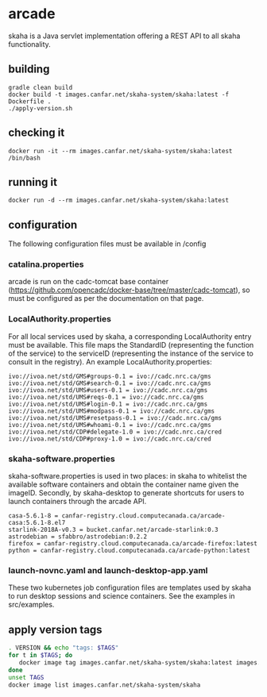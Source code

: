 # arcade

skaha is a Java servlet implementation offering a REST API to all skaha functionality.

## building

```
gradle clean build
docker build -t images.canfar.net/skaha-system/skaha:latest -f Dockerfile .
./apply-version.sh
```

## checking it
```
docker run -it --rm images.canfar.net/skaha-system/skaha:latest /bin/bash
```

## running it
```
docker run -d --rm images.canfar.net/skaha-system/skaha:latest
```

## configuration

The following configuration files must be available in /config

### catalina.properties

arcade is run on the cadc-tomcat base container (https://github.com/opencadc/docker-base/tree/master/cadc-tomcat), so must be configured as per the documentation on that page.

### LocalAuthority.properties

For all local services used by skaha, a corresponding LocalAuthority entry must be available.  This file maps the StandardID (representing the function of the service) to the serviceID (representing the instance of the service to consult in the registry).  An example LocalAuthority.properties:

```
ivo://ivoa.net/std/GMS#groups-0.1 = ivo://cadc.nrc.ca/gms
ivo://ivoa.net/std/GMS#search-0.1 = ivo://cadc.nrc.ca/gms
ivo://ivoa.net/std/UMS#users-0.1 = ivo://cadc.nrc.ca/gms
ivo://ivoa.net/std/UMS#reqs-0.1 = ivo://cadc.nrc.ca/gms
ivo://ivoa.net/std/UMS#login-0.1 = ivo://cadc.nrc.ca/gms
ivo://ivoa.net/std/UMS#modpass-0.1 = ivo://cadc.nrc.ca/gms
ivo://ivoa.net/std/UMS#resetpass-0.1 = ivo://cadc.nrc.ca/gms
ivo://ivoa.net/std/UMS#whoami-0.1 = ivo://cadc.nrc.ca/gms
ivo://ivoa.net/std/CDP#delegate-1.0 = ivo://cadc.nrc.ca/cred
ivo://ivoa.net/std/CDP#proxy-1.0 = ivo://cadc.nrc.ca/cred
```

### skaha-software.properties

skaha-software.properties is used in two places:  in skaha to whitelist the available software containers and obtain the container name given the imageID.  Secondly, by skaha-desktop to generate shortcuts for users to launch containers through the arcade API.

```
casa-5.6.1-8 = canfar-registry.cloud.computecanada.ca/arcade-casa:5.6.1-8.el7
starlink-2018A-v0.3 = bucket.canfar.net/arcade-starlink:0.3
astrodebian = sfabbro/astrodebian:0.2.2
firefox = canfar-registry.cloud.computecanada.ca/arcade-firefox:latest
python = canfar-registry.cloud.computecanada.ca/arcade-python:latest
```

### launch-novnc.yaml and launch-desktop-app.yaml

These two kubernetes job configuration files are templates used by skaha to run desktop sessions and science containers.  See the examples in src/examples.

## apply version tags
```bash
. VERSION && echo "tags: $TAGS" 
for t in $TAGS; do
   docker image tag images.canfar.net/skaha-system/skaha:latest images.canfar.net/skaha-system/skaha:$t
done
unset TAGS
docker image list images.canfar.net/skaha-system/skaha
```
